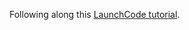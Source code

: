 Following along this [LaunchCode tutorial](https://www.youtube.com/playlist?list=PLs5n5nYB22fIVO1nSiNoUTHIbQujdHYuC).